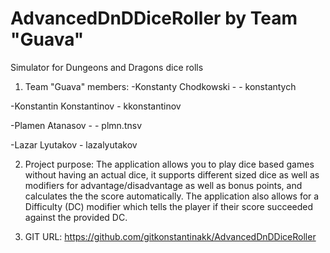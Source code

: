 # AdvancedDnDDiceRoller by Team "Guava"

Simulator for Dungeons and Dragons dice rolls

1. Team "Guava" members:
  -Konstanty Chodkowski - - konstantych
  
  -Konstantin Konstantinov - kkonstantinov
  
  -Plamen Atanasov - - plmn.tnsv
  
  -Lazar Lyutakov - lazalyutakov
  
2. Project purpose: The application allows you to play dice based games without having an actual dice, it supports different sized dice as well as modifiers for advantage/disadvantage as well as bonus points, and calculates the the score automatically. The application also allows for a Difficulty (DC) modifier which tells the player if their score succeeded against the provided DC.

3. GIT URL: https://github.com/gitkonstantinakk/AdvancedDnDDiceRoller


